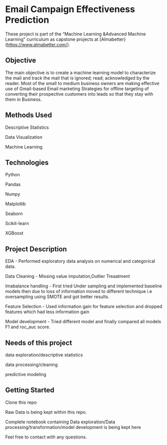 
# Email Campaign Effectiveness Prediction

These project is part of the “Machine Learning &Advanced Machine Learning” curriculum as capstone projects at [Almabetter}(https://www.almabetter.com/).

## Objective
The main objective is to create a machine learning model to characterize the mail and track the mail that is ignored; read; acknowledged by the reader. Most of the small to medium business owners are making effective use of Gmail-based Email marketing Strategies for offline targeting of converting their prospective customers into leads so that they stay with them in Business.
## Methods Used
 Descriptive Statistics

 Data Visualization

 Machine Learning
## Technologies
 Python

 Pandas

 Numpy

 Matplotlib

 Seaborn

 Scikit-learn
 
 XGBoost
## Project Description
EDA - Performed exploratory data analysis on numerical and categorical data.

Data Cleaning - Missing value imputation,Outlier Treaatment

Imabalance handling - First tried Under sampling and implemented baseline models then due to loss of information moved to different technique i.e oversampling using SMOTE and got better results.

Feature Selection - Used information gain for feature selection and dropped features which had less information gain

Model development - Tried different model and finally compared all models F1 and roc_auc score.

## Needs of this project
data exploration/descriptive statistics

data processing/cleaning

predictive modeling
## Getting Started
Clone this repo

Raw Data is being kept  within this repo.

Complete notebook containing Data exploration/Data processing/transformation/model development is being kept here

Feel free to contact  with any questions.
